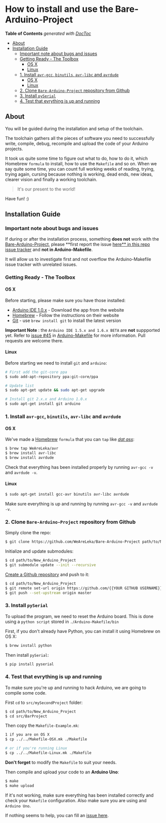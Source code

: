 
# How to install and use the Bare-Arduino-Project

<!-- START doctoc generated TOC please keep comment here to allow auto update -->
<!-- DON'T EDIT THIS SECTION, INSTEAD RE-RUN doctoc TO UPDATE -->
**Table of Contents**  *generated with [DocToc](http://doctoc.herokuapp.com/)*

- [About](#about)
- [Installation Guide](#installation-guide)
  - [Important note about bugs and issues](#important-note-about-bugs-and-issues)
  - [Getting Ready - The Toolbox](#getting-ready---the-toolbox)
    - [OS X](#os-x)
    - [Linux](#linux)
  - [1. Install `avr-gcc`, `binutils`, `avr-libc` and `avrdude`](#1-install-avr-gcc-binutils-avr-libc-and-avrdude)
    - [OS X](#os-x-1)
    - [Linux](#linux-1)
  - [2. Clone `Bare-Arduino-Project` repository from Github](#2-clone-bare-arduino-project-repository-from-github)
  - [3. Install `pySerial`](#3-install-pyserial)
  - [4. Test that evrything is up and running](#4-test-that-evrything-is-up-and-running)

<!-- END doctoc generated TOC please keep comment here to allow auto update -->

## About

You will be guided during the installation and setup of the toolchain.

The toolchain gathers all the pieces of software you need to successfully write, compile, debug, recompile and upload the code of your Arduino projects.

It took us quite some time to figure out what to do, how to do it, which Homebrew `formula` to install, how to use the `Makefile` and so on. When we say quite some time, you can count full working weeks of reading, trying, trying again, cursing because nothing is working, dead ends, new ideas, clearer vision and finally a working toolchain.

> It's our present to the world!

Have fun! :)

## Installation Guide

### Important note about bugs and issues

If during or after the installation process, something **does not** work with the [Bare-Arduino-Project](https://github.com/WeAreLeka/bare-arduino-project), please **first report the issue [here** in this repo issue tracker](https://github.com/WeAreLeka/bare-arduino-project/issues) and **not in Arduino-Makefile**.

It will allow us to investigate first and not overflow the Arduino-Makefile issue tracker with unrelated issues.

### Getting Ready - The Toolbox

#### OS X

Before starting, please make sure you have those installed:

*	[Arduino IDE 1.0.x](http://arduino.cc/en/main/software#toc2) - Download the app from the website
*	[Homebrew](http://mxcl.github.io/homebrew/) - Follow the instructions on their website
*	[Git](http://git-scm.com/) - use `brew install git` to install the latest version

**Important Note** : the `Arduino IDE 1.5.x and 1.6.x BETA` are **not** suppported yet. Refer to [issue #45](https://github.com/sudar/Arduino-Makefile/issues/45) in [Arduino-Makefile](https://github.com/sudar/Arduino-Makefile) for more information. Pull requests are welcome there.

#### Linux

Before starting we need to install `git` and `arduino`:

```Bash
# First add the git-core ppa
$ sudo add-apt-repository ppa:git-core/ppa

# Update list
$ sudo apt-get update && sudo apt-get upgrade

# Install git 2.x.x and Arduino 1.0.x
$ sudo apt-get install git arduino
```

### 1. Install `avr-gcc`, `binutils`, `avr-libc` and `avrdude`

#### OS X

We've made a [Homebrew](http://brew.sh/) `formula` that you can `tap` like [*dat ass*](https://www.youtube.com/watch?v=18gp_NBg43c):

```Bash
$ brew tap WeAreLeka/avr
$ brew install avr-libc
$ brew install avrdude
```

Check that everything has been installed properly by running `avr-gcc -v` and `avrdude -v`.

#### Linux

```Bash
$ sudo apt-get install gcc-avr binutils avr-libc avrdude
```

Make sure everything is up and running by running `avr-gcc -v` and `avrdude -v`.

### 2. Clone `Bare-Arduino-Project` repository from Github

Simply clone the repo:

```Bash
$ git clone https://github.com/WeAreLeka/Bare-Arduino-Project path/to/New_Arduino_Project
```

Initialize and update submodules:

```Bash
$ cd path/to/New_Arduino_Project
$ git submodule update --init --recursive
```

[Create a Github repository](https://github.com/new) and push to it:

```Bash
$ cd path/to/New_Arduino_Project
$ git remote set-url origin https://github.com/{{YOUR GITHUB USERNAME}}/New_Arduino_Project
$ git push --set-upstream origin master
```

### 3. Install `pySerial`

To upload the program, we need to reset the Arduino board. This is done using a `python script` stored in `./Arduino-Makefile/bin`

First, if you don't already have Python, you can install it using Homebrew on OS X:

```Bash
$ brew install python
```

Then install `pySerial`:

```Bash
$ pip install pyserial
```

### 4. Test that evrything is up and running

To make sure you're up and running to hack Arduino, we are going to compile some code.

First `cd` to `src/mySecondProject` folder:

```Bash
$ cd path/to/New_Arduino_Project
$ cd src/BarProject
```

Then copy the `Makefile-Example.mk`:

```Bash
1 if you are on OS X
$ cp ../../Makefile-OSX.mk ./Makefile

# or if you're running Linux
$ cp ../../Makefile-Linux.mk ./Makefile
```

**Don't forget** to modify the `Makefile` to suit your needs.

Then compile and upload your code to an **Arduino Uno**:

```Bash
$ make
$ make upload
```

If it's not working, make sure everything has been installed correctly and check your `Makefile` configuration. Also make sure you are using and `Arduino Uno`.

If nothing seems to help, you can fill an [issue here](https://github.com/WeAreLeka/Bare-Arduino-Project/issues).
